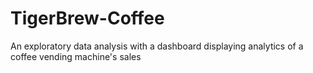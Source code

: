 # TigerBrew-Coffee
An exploratory data analysis with a dashboard displaying analytics of a coffee vending machine's sales
